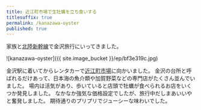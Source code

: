 ```yaml
---
title: 近江町市場で生牡蠣を立ち食いする
titlesuffix: true
permalink: /kanazawa-oyster
published: true
---
```


家族と[北陸新幹線](https://ja.wikipedia.org/wiki/%E5%8C%97%E9%99%B8%E6%96%B0%E5%B9%B9%E7%B7%9A)で金沢旅行にいってきました。

![kanazawa-oyster]({{ site.image_bucket }}/ep/bf3e319c.jpg)

金沢駅に着いてからレンタカーで[近江町市場](https://ja.wikipedia.org/wiki/%E8%BF%91%E6%B1%9F%E7%94%BA%E5%B8%82%E5%A0%B4)に向かいました。
金沢の台所と呼ばれるだけあって、日本海の魚介類や加賀野菜などの専門店がたくさん並んでいました。
場内は活気があり、歩いていると店頭で牡蠣が食べられるお店をいくつか発見しました。
なかなか強気な価格設定でしたが、旅行中だしまあいいやと奮発しました。
期待通りのプリプリでジューシーな味わいでした。
